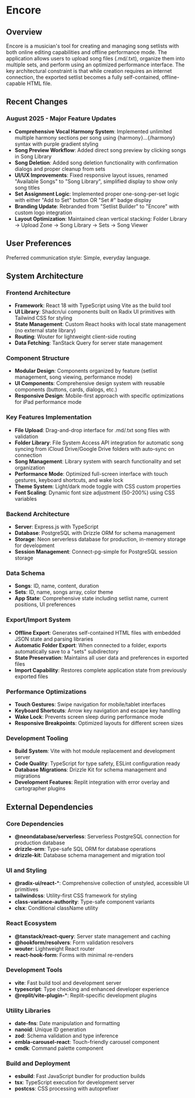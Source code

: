 # Encore

## Overview

Encore is a musician's tool for creating and managing song setlists with both online editing capabilities and offline performance mode. The application allows users to upload song files (.md/.txt), organize them into multiple sets, and perform using an optimized performance interface. The key architectural constraint is that while creation requires an internet connection, the exported setlist becomes a fully self-contained, offline-capable HTML file.

## Recent Changes

### August 2025 - Major Feature Updates
- **Comprehensive Vocal Harmony System**: Implemented unlimited multiple harmony sections per song using {harmony}...{/harmony} syntax with purple gradient styling
- **Song Preview Workflow**: Added direct song preview by clicking songs in Song Library
- **Song Deletion**: Added song deletion functionality with confirmation dialogs and proper cleanup from sets
- **UI/UX Improvements**: Fixed responsive layout issues, renamed "Available Songs" to "Song Library", simplified display to show only song titles
- **Set Assignment Logic**: Implemented proper one-song-per-set logic with either "Add to Set" button OR "Set #" badge display
- **Branding Update**: Rebranded from "Setlist Builder" to "Encore" with custom logo integration
- **Layout Optimization**: Maintained clean vertical stacking: Folder Library → Upload Zone → Song Library → Sets → Song Viewer

## User Preferences

Preferred communication style: Simple, everyday language.

## System Architecture

### Frontend Architecture
- **Framework**: React 18 with TypeScript using Vite as the build tool
- **UI Library**: Shadcn/ui components built on Radix UI primitives with Tailwind CSS for styling
- **State Management**: Custom React hooks with local state management (no external state library)
- **Routing**: Wouter for lightweight client-side routing
- **Data Fetching**: TanStack Query for server state management

### Component Structure
- **Modular Design**: Components organized by feature (setlist management, song viewing, performance mode)
- **UI Components**: Comprehensive design system with reusable components (buttons, cards, dialogs, etc.)
- **Responsive Design**: Mobile-first approach with specific optimizations for iPad performance mode

### Key Features Implementation
- **File Upload**: Drag-and-drop interface for .md/.txt song files with validation
- **Folder Library**: File System Access API integration for automatic song syncing from iCloud Drive/Google Drive folders with auto-sync on connection
- **Song Management**: Library system with search functionality and set organization
- **Performance Mode**: Optimized full-screen interface with touch gestures, keyboard shortcuts, and wake lock
- **Theme System**: Light/dark mode toggle with CSS custom properties
- **Font Scaling**: Dynamic font size adjustment (50-200%) using CSS variables

### Backend Architecture
- **Server**: Express.js with TypeScript
- **Database**: PostgreSQL with Drizzle ORM for schema management
- **Storage**: Neon serverless database for production, in-memory storage for development
- **Session Management**: Connect-pg-simple for PostgreSQL session storage

### Data Schema
- **Songs**: ID, name, content, duration
- **Sets**: ID, name, songs array, color theme
- **App State**: Comprehensive state including setlist name, current positions, UI preferences

### Export/Import System
- **Offline Export**: Generates self-contained HTML files with embedded JSON state and parsing libraries
- **Automatic Folder Export**: When connected to a folder, exports automatically save to a "sets" subdirectory
- **State Preservation**: Maintains all user data and preferences in exported files
- **Import Capability**: Restores complete application state from previously exported files

### Performance Optimizations
- **Touch Gestures**: Swipe navigation for mobile/tablet interfaces
- **Keyboard Shortcuts**: Arrow key navigation and escape key handling
- **Wake Lock**: Prevents screen sleep during performance mode
- **Responsive Breakpoints**: Optimized layouts for different screen sizes

### Development Tooling
- **Build System**: Vite with hot module replacement and development server
- **Code Quality**: TypeScript for type safety, ESLint configuration ready
- **Database Migrations**: Drizzle Kit for schema management and migrations
- **Development Features**: Replit integration with error overlay and cartographer plugins

## External Dependencies

### Core Dependencies
- **@neondatabase/serverless**: Serverless PostgreSQL connection for production database
- **drizzle-orm**: Type-safe SQL ORM for database operations
- **drizzle-kit**: Database schema management and migration tool

### UI and Styling
- **@radix-ui/react-***: Comprehensive collection of unstyled, accessible UI primitives
- **tailwindcss**: Utility-first CSS framework for styling
- **class-variance-authority**: Type-safe component variants
- **clsx**: Conditional className utility

### React Ecosystem
- **@tanstack/react-query**: Server state management and caching
- **@hookform/resolvers**: Form validation resolvers
- **wouter**: Lightweight React router
- **react-hook-form**: Forms with minimal re-renders

### Development Tools
- **vite**: Fast build tool and development server
- **typescript**: Type checking and enhanced developer experience
- **@replit/vite-plugin-***: Replit-specific development plugins

### Utility Libraries
- **date-fns**: Date manipulation and formatting
- **nanoid**: Unique ID generation
- **zod**: Schema validation and type inference
- **embla-carousel-react**: Touch-friendly carousel component
- **cmdk**: Command palette component

### Build and Deployment
- **esbuild**: Fast JavaScript bundler for production builds
- **tsx**: TypeScript execution for development server
- **postcss**: CSS processing with autoprefixer